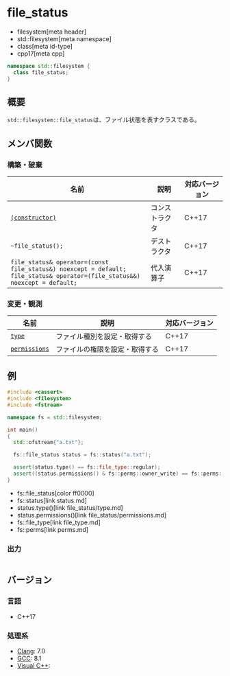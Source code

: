 # file_status
* filesystem[meta header]
* std::filesystem[meta namespace]
* class[meta id-type]
* cpp17[meta cpp]

```cpp
namespace std::filesystem {
  class file_status;
}
```

## 概要
`std::filesystem::file_status`は、ファイル状態を表すクラスである。


## メンバ関数
### 構築・破棄

| 名前 | 説明 | 対応バージョン |
|------|------|-------|
| [`(constructor)`](file_status/op_constructor.md) | コンストラクタ | C++17 |
| `~file_status();`                                | デストラクタ | C++17 |
| `file_status& operator=(const file_status&) noexcept = default;`<br/> `file_status& operator=(file_status&&) noexcept = default;` | 代入演算子 | C++17 |


### 変更・観測

| 名前 | 説明 | 対応バージョン |
|------|------|-------|
| [`type`](file_status/type.md)               | ファイル種別を設定・取得する | C++17 |
| [`permissions`](file_status/permissions.md) | ファイルの権限を設定・取得する | C++17 |


## 例
```cpp example
#include <cassert>
#include <filesystem>
#include <fstream>

namespace fs = std::filesystem;

int main()
{
  std::ofstream{"a.txt"};

  fs::file_status status = fs::status("a.txt");

  assert(status.type() == fs::file_type::regular);
  assert((status.permissions() & fs::perms::owner_write) == fs::perms::owner_write);
}
```
* fs::file_status[color ff0000]
* fs::status[link status.md]
* status.type()[link file_status/type.md]
* status.permissions()[link file_status/permissions.md]
* fs::file_type[link file_type.md]
* fs::perms[link perms.md]

### 出力
```
```

## バージョン
### 言語
- C++17

### 処理系
- [Clang](/implementation.md#clang): 7.0
- [GCC](/implementation.md#gcc): 8.1
- [Visual C++](/implementation.md#visual_cpp):
